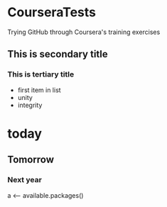 # CourseraTests
Trying GitHub through Coursera's training exercises
## This is secondary title
### This is tertiary title
* first item in list
* unity
* integrity


# today
## Tomorrow
### Next year


a <-- available.packages()
